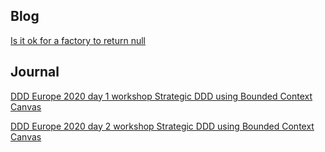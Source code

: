 ## Blog

[Is it ok for a factory to return null](is-it-ok-for-a-factory-to-return-null)

## Journal

[DDD Europe 2020 day 1 workshop Strategic DDD using Bounded Context Canvas](dddeurope-2020/DDD-Europe-2020-day-1-workshop-Strategic-DDD-using-Bounded-Context-Canvas.md)

[DDD Europe 2020 day 2 workshop Strategic DDD using Bounded Context Canvas](dddeurope-2020/DDD-Europe-2020-day-2-workshop-Strategic-DDD-using-Bounded-Context-Canvas.md)